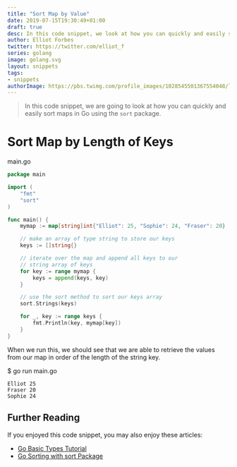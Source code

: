 ```yaml
---
title: "Sort Map by Value"
date: 2019-07-15T19:30:49+01:00
draft: true
desc: In this code snippet, we look at how you can quickly and easily sort maps in Go
author: Elliot Forbes
twitter: https://twitter.com/elliot_f
series: golang
image: golang.svg
layout: snippets
tags:
- snippets
authorImage: https://pbs.twimg.com/profile_images/1028545501367554048/lzr43cQv_400x400.jpg
---
```


> In this code snippet, we are going to look at how you can quickly and easily sort maps in Go using the `sort` package.

# Sort Map by Length of Keys

<div class="filename"> main.go </div>

```go
package main

import (
	"fmt"
	"sort"
)

func main() {
	mymap := map[string]int{"Elliot": 25, "Sophie": 24, "Fraser": 20}

	// make an array of type string to store our keys 
	keys := []string{}

	// iterate over the map and append all keys to our
	// string array of keys
	for key := range mymap {
		keys = append(keys, key)
	}

	// use the sort method to sort our keys array
	sort.Strings(keys)

	for _, key := range keys {
		fmt.Println(key, mymap[key])
	}
}
```

When we run this, we should see that we are able to retrieve the values from our map in
order of the length of the string key.

<div class="filename"> $ go run main.go </div>

```output
Elliot 25
Fraser 20
Sophie 24
```

<!-- # Sort Map by Integer Value

```go
mymap := map[string]int{"Elliot": 25, "Sophie": 24, "Fraser": 20}

```

<div class="filename"> $ output </div>

```output 

``` -->

## Further Reading

If you enjoyed this code snippet, you may also enjoy these articles:

* [Go Basic Types Tutorial](/golang/go-basic-types-tutorial/)
* [Go Sorting with sort Package](/golang/go-sorting-with-sort-tutorial/)